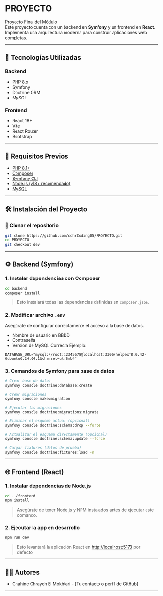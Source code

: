 # PROYECTO

Proyecto Final del Módulo  
Este proyecto cuenta con un backend en **Symfony** y un frontend en **React**. Implementa una arquitectura moderna para construir aplicaciones web completas.

---

## 🚀 Tecnologías Utilizadas

### Backend
- PHP 8.x
- Symfony
- Doctrine ORM
- MySQL

### Frontend
- React 18+
- Vite
- React Router
- Bootstrap

---

## 🧰 Requisitos Previos

- [PHP 8.1+](https://www.php.net/downloads)
- [Composer](https://getcomposer.org/download/)
- [Symfony CLI](https://symfony.com/download)
- [Node.js (v18+ recomendado)](https://nodejs.org/)
- [MySQL](https://www.mysql.com/)

---

## 🛠️ Instalación del Proyecto

### 🔧 Clonar el repositorio

```bash
git clone https://github.com/cchrCoding05/PROYECTO.git
cd PROYECTO
git checkout dev
```

---

## ⚙️ Backend (Symfony)

### 1. Instalar dependencias con Composer

```bash
cd backend
composer install
```

> Esto instalará todas las dependencias definidas en `composer.json`.

### 2. Modificar archivo `.env`

Asegúrate de configurar correctamente el acceso a la base de datos.  
- Nombre de usuario en BBDD
- Contraseña
- Version de MySQL Correcta
Ejemplo:

```
DATABASE_URL="mysql://root:12345678@localhost:3306/helpex?8.0.42-0ubuntu0.24.04.1&charset=utf8mb4"
```

### 3. Comandos de Symfony para base de datos

```bash
# Crear base de datos
symfony console doctrine:database:create

# Crear migraciones
symfony console make:migration

# Ejecutar las migraciones
symfony console doctrine:migrations:migrate

# Eliminar el esquema actual (opcional)
symfony console doctrine:schema:drop --force

# Actualizar el esquema directamente (opcional)
symfony console doctrine:schema:update --force

# Cargar fixtures (datos de prueba)
symfony console doctrine:fixtures:load -n
```

---

## 🌐 Frontend (React)

### 1. Instalar dependencias de Node.js

```bash
cd ../frontend
npm install
```

> Asegúrate de tener Node.js y NPM instalados antes de ejecutar este comando.

### 2. Ejecutar la app en desarrollo

```bash
npm run dev
```

> Esto levantará la aplicación React en [http://localhost:5173](http://localhost:5173) por defecto.

---

## 👨‍💻 Autores

- Chahine Chrayeh El Mokhtari - [Tu contacto o perfil de GitHub]

---
